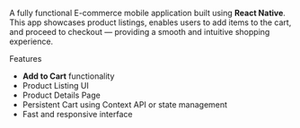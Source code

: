 A fully functional E-commerce mobile application built using **React Native**. This app showcases product listings, enables users to add items to the cart, and proceed to checkout — providing a smooth and intuitive shopping experience.

  Features

-  **Add to Cart** functionality
-  Product Listing UI
-  Product Details Page
-  Persistent Cart using Context API or state management
-  Fast and responsive interface
